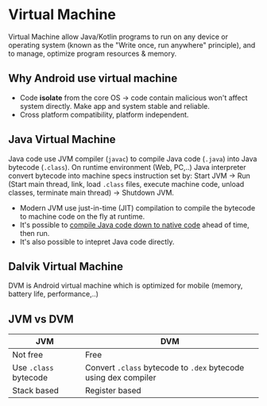 # Virtual Machine

Virtual Machine allow Java/Kotlin programs to run on any device or operating system (known as the "Write once, run anywhere" principle), and to manage, optimize program resources & memory. 

## Why Android use virtual machine

* Code **isolate** from the core OS -> code contain malicious won't affect system directly. Make app and system stable and reliable.
* Cross platform compatibility, platform independent.


## Java Virtual Machine

Java code use JVM compiler (`javac`) to compile Java code (`.java`) into Java bytecode (`.class`). On runtime environment (Web, PC,..) Java interpreter convert bytecode into machine specs instruction set by: Start JVM -> Run (Start main thread, link, load `.class` files, execute machine code, unload classes, terminate main thread) -> Shutdown JVM.

* Modern JVM use just-in-time (JIT) compilation to compile the bytecode to machine code on the fly at runtime.
* It's possible to [compile Java code down to native code](https://stackoverflow.com/questions/2991799/can-i-compile-java-to-native-code) ahead of time, then run.
* It's also possible to intepret Java code directly.


## Dalvik Virtual Machine

DVM is Android virtual machine which is optimized for mobile (memory, battery life, performance,..)


## JVM vs DVM

| JVM        | DVM          |
| -------------|---------------|
| Not free | Free |
| Use `.class` bytecode | Convert `.class` bytecode to `.dex` bytecode using dex compiler |
| Stack based | Register based |